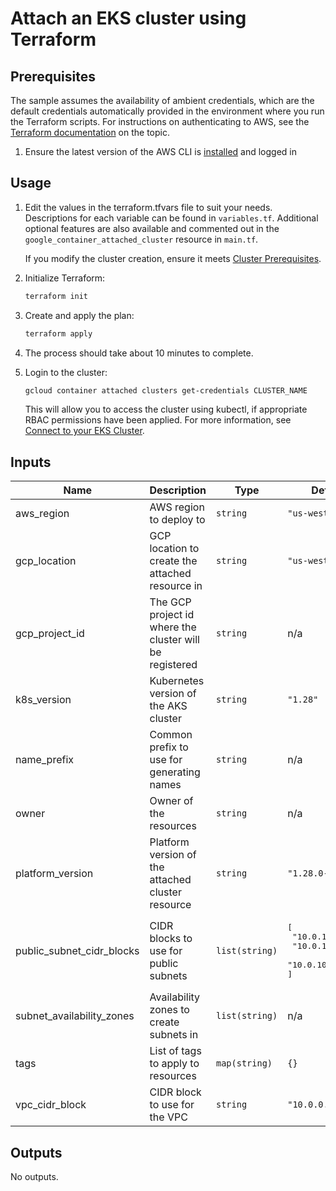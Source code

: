 # Attach an EKS cluster using Terraform

## Prerequisites
The sample assumes the availability of ambient credentials, which are the default credentials
automatically provided in the environment where you run the Terraform scripts. For instructions
on authenticating to AWS, see the
[Terraform documentation](https://registry.terraform.io/providers/hashicorp/aws/latest/docs#authentication-and-configuration)
on the topic.
1. Ensure the latest version of the AWS CLI is [installed](https://docs.aws.amazon.com/cli/latest/userguide/getting-started-install.html)
  and logged in

## Usage

1. Edit the values in the terraform.tfvars file to suit your needs. Descriptions for each variable
  can be found in `variables.tf`. Additional optional features are also available and commented out
  in the `google_container_attached_cluster` resource in `main.tf`.

    If you modify the cluster creation, ensure it meets
  [Cluster Prerequisites](https://cloud.google.com/anthos/clusters/docs/multi-cloud/attached/eks/reference/cluster-prerequisites).
1. Initialize Terraform:
    ```bash
    terraform init
    ```
1. Create and apply the plan:
    ```bash
    terraform apply
    ```
1. The process should take about 10 minutes to complete.
1. Login to the cluster:
    ```bash
    gcloud container attached clusters get-credentials CLUSTER_NAME
    ```
    This will allow you to access the cluster using kubectl, if appropriate RBAC permissions have
  been applied. For more information, see [Connect to your EKS Cluster](https://cloud.google.com/anthos/clusters/docs/multi-cloud/attached/eks/how-to/connect-to-cluster).


<!-- BEGINNING OF PRE-COMMIT-TERRAFORM DOCS HOOK -->
## Inputs

| Name | Description | Type | Default | Required |
|------|-------------|------|---------|:--------:|
| aws\_region | AWS region to deploy to | `string` | `"us-west-2"` | no |
| gcp\_location | GCP location to create the attached resource in | `string` | `"us-west1"` | no |
| gcp\_project\_id | The GCP project id where the cluster will be registered | `string` | n/a | yes |
| k8s\_version | Kubernetes version of the AKS cluster | `string` | `"1.28"` | no |
| name\_prefix | Common prefix to use for generating names | `string` | n/a | yes |
| owner | Owner of the resources | `string` | n/a | yes |
| platform\_version | Platform version of the attached cluster resource | `string` | `"1.28.0-gke.3"` | no |
| public\_subnet\_cidr\_blocks | CIDR blocks to use for public subnets | `list(string)` | <pre>[<br>  "10.0.101.0/24",<br>  "10.0.102.0/24",<br>  "10.0.103.0/24"<br>]</pre> | no |
| subnet\_availability\_zones | Availability zones to create subnets in | `list(string)` | n/a | yes |
| tags | List of tags to apply to resources | `map(string)` | `{}` | no |
| vpc\_cidr\_block | CIDR block to use for the VPC | `string` | `"10.0.0.0/16"` | no |

## Outputs

No outputs.

<!-- END OF PRE-COMMIT-TERRAFORM DOCS HOOK -->
